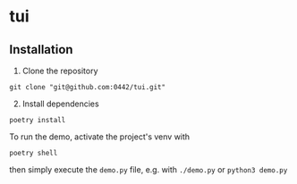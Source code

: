 # tui
## Installation

1. Clone the repository
```shell
git clone "git@github.com:0442/tui.git"
```
2. Install dependencies
```shell
poetry install
```

To run the demo, activate the project's venv with 
```shell 
poetry shell
```
then simply execute the `demo.py` file, e.g. with `./demo.py` or `python3 demo.py`
